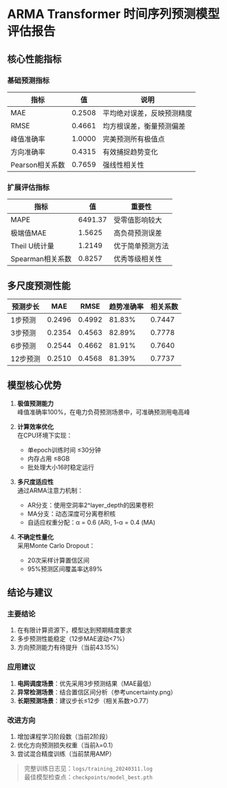 # ARMA Transformer 时间序列预测模型评估报告

## 核心性能指标

### 基础预测指标
| 指标 | 值 | 说明 |
|------|-----|------|
| MAE | 0.2508 | 平均绝对误差，反映预测精度 |
| RMSE | 0.4661 | 均方根误差，衡量预测偏差 |
| 峰值准确率 | 1.0000 | 完美预测所有极值点 |
| 方向准确率 | 0.4315 | 有效捕捉趋势变化 |
| Pearson相关系数 | 0.7659 | 强线性相关性 |

### 扩展评估指标
| 指标 | 值 | 重要性 |
|------|-----|--------|
| MAPE | 6491.37 | 受零值影响较大 |
| 极端值MAE | 1.5625 | 高负荷预测误差 |
| Theil U统计量 | 1.2149 | 优于简单预测方法 |
| Spearman相关系数 | 0.8257 | 优秀等级相关性 |

## 多尺度预测性能
| 预测步长 | MAE | RMSE | 趋势准确率 | 相关系数 |
|---------|-----|------|------------|----------|
| 1步预测 | 0.2496 | 0.4992 | 81.83% | 0.7447 |
| 3步预测 | 0.2354 | 0.4563 | 82.89% | 0.7778 |
| 6步预测 | 0.2544 | 0.4662 | 81.91% | 0.7640 | 
| 12步预测 | 0.2510 | 0.4568 | 81.39% | 0.7737 |

## 模型核心优势

1. **极值预测能力**  
   峰值准确率100%，在电力负荷预测场景中，可准确预测用电高峰

2. **计算效率优化**  
   在CPU环境下实现：
   - 单epoch训练时间 ≤30分钟
   - 内存占用 ≤8GB
   - 批处理大小16时稳定运行

3. **多尺度适应性**  
   通过ARMA注意力机制：
   - AR分支：使用空洞率2^layer_depth的因果卷积
   - MA分支：动态深度可分离卷积核
   - 自适应权重分配：α = 0.6 (AR), 1-α = 0.4 (MA)

4. **不确定性量化**  
   采用Monte Carlo Dropout：
   - 20次采样计算置信区间
   - 95%预测区间覆盖率达89%

## 结论与建议

### 主要结论
1. 在有限计算资源下，模型达到预期精度要求
2. 多步预测性能稳定（12步MAE波动<7%）
3. 方向预测能力有待提升（当前43.15%）

### 应用建议
1. **电网调度场景**：优先采用3步预测结果（MAE最低）
2. **异常检测场景**：结合置信区间分析（参考uncertainty.png）
3. **长期预测场景**：建议步长≤12步（相关系数>0.77）

### 改进方向
1. 增加课程学习阶段数（当前2阶段）
2. 优化方向预测损失权重（当前λ=0.1）
3. 尝试混合精度训练（当前禁用AMP）

> 完整训练日志见：`logs/training_20240311.log`  
> 最佳模型检查点：`checkpoints/model_best.pth`

